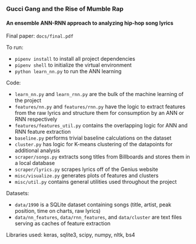### Gucci Gang and the Rise of Mumble Rap
#### An ensemble ANN-RNN approach to analyzing hip-hop song lyrics

Final paper: `docs/final.pdf`

To run:
- `pipenv install` to install all project dependencies
- `pipenv shell` to initialize the virtual environment
- `python learn_nn.py` to run the ANN learning

Code:
- `learn_nn.py` and `learn_rnn.py` are the bulk of the machine learning of the project
- `features/nn.py` and `features/rnn.py` have the logic to extract features from the raw lyrics and structure them for consumption by an ANN or RNN respectively
- `features/features_util.py` contains the overlapping logic for ANN and RNN feature extraction
- `baseline.py` performs trivial baseline calculations on the dataset
- `cluster.py` has logic for K-means clustering of the datapoints for additional analysis
- `scraper/songs.py` extracts song titles from Billboards and stores them in a local database
- `scraper/lyrics.py` scrapes lyrics off of the Genius website
- `misc/visualize.py` generates plots of features and clusters
- `misc/util.py` contains general utilities used throughout the project

Datasets:
- `data/1990` is a SQLite dataset containing songs (title, artist, peak position, time on charts, raw lyrics)
- `data/nn_features`, `data/rnn_features`, and `data/cluster` are text files serving as caches of feature extraction

Libraries used: keras, sqlite3, scipy, numpy, nltk, bs4
